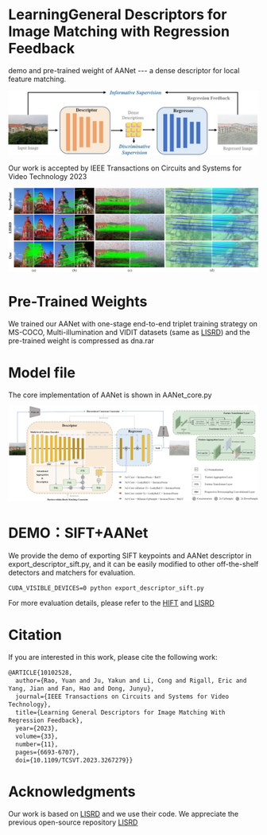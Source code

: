 # LearningGeneral Descriptors for Image Matching with Regression Feedback
demo and pre-trained weight of AANet --- a dense descriptor for local feature matching.

![Framework](framework.jpg)

Our work is accepted by IEEE Transactions on Circuits and Systems for Video Technology 2023

![Example](examples.jpg)

# Pre-Trained Weights
We trained our AANet with one-stage end-to-end triplet training strategy on MS-COCO, Multi-illumination and VIDIT datasets (same as [LISRD](https://github.com/rpautrat/LISRD)) and the pre-trained weight is compressed as dna.rar

# Model file
The core implementation of AANet is shown in AANet_core.py

![AANet](model.jpg)

# DEMO：SIFT+AANet
We provide the demo of exporting SIFT keypoints and AANet descriptor in export_descriptor_sift.py, and it can be easily modified to other off-the-shelf detectors and matchers for evaluation.
```
CUDA_VISIBLE_DEVICES=0 python export_descriptor_sift.py
```
For more evaluation details, please refer to the [HIFT](https://github.com/Ray2OUC/HIFT) and [LISRD](https://github.com/rpautrat/LISRD)

# Citation

If you are interested in this work, please cite the following work:

```
@ARTICLE{10102528,
  author={Rao, Yuan and Ju, Yakun and Li, Cong and Rigall, Eric and Yang, Jian and Fan, Hao and Dong, Junyu},
  journal={IEEE Transactions on Circuits and Systems for Video Technology}, 
  title={Learning General Descriptors for Image Matching With Regression Feedback}, 
  year={2023},
  volume={33},
  number={11},
  pages={6693-6707},
  doi={10.1109/TCSVT.2023.3267279}}
```

# Acknowledgments
Our work is based on [LISRD](https://github.com/rpautrat/LISRD) and we use their code.  We appreciate the previous open-source repository [LISRD](https://github.com/rpautrat/LISRD)
